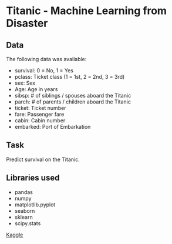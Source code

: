 # Titanic - Machine Learning from Disaster

## Data

The following data was available:

- survival: 0 = No, 1 = Yes
- pclass: Ticket class (1 = 1st, 2 = 2nd, 3 = 3rd)
- sex: Sex	
- Age: Age in years	
- sibsp: # of siblings / spouses aboard the Titanic	
- parch: # of parents / children aboard the Titanic	
- ticket: Ticket number	
- fare: Passenger fare	
- cabin: Cabin number	
- embarked: Port of Embarkation

## Task

Predict survival on the Titanic.

## Libraries used

- pandas
- numpy
- matplotlib.pyplot
- seaborn
- sklearn
- scipy.stats

[Kaggle](https://www.kaggle.com/competitions/titanic)
